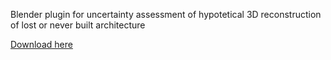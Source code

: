 Blender plugin for uncertainty assessment of hypotetical 3D reconstruction of lost or never built architecture

[Download here](https://github.com/rikkarlo/Blender-Uncertainty-Calculator/releases/download/v2.3.1/AU_VR.py)
